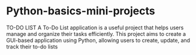 # Python-basics-mini-projects
TO-DO LIST A To-Do List application is a useful project that helps users manage and organize their tasks efficiently. This project aims to create a GUI-based application using Python, allowing users to create, update, and track their to-do lists
